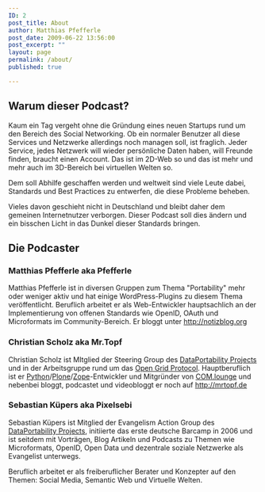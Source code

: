 ```yaml
---
ID: 2
post_title: About
author: Matthias Pfefferle
post_date: 2009-06-22 13:56:00
post_excerpt: ""
layout: page
permalink: /about/
published: true

---
```

<h2>Warum dieser Podcast?</h2>

Kaum ein Tag vergeht ohne die Gründung eines neuen Startups rund um den Bereich des Social Networking. Ob ein normaler Benutzer all diese Services und Netzwerke allerdings noch managen soll, ist fraglich. Jeder Service, jedes Netzwerk will wieder persönliche Daten haben, will Freunde finden, braucht einen Account. Das ist im 2D-Web so und das ist mehr und mehr auch im 3D-Bereich bei virtuellen Welten so.

Dem soll Abhilfe geschaffen werden und weltweit sind viele Leute dabei, Standards und Best Practices zu entwerfen, die diese Probleme beheben.

Vieles davon geschieht nicht in Deutschland und bleibt daher dem gemeinen Internetnutzer verborgen. Dieser Podcast soll dies ändern und ein bisschen Licht in das Dunkel dieser Standards bringen.

<h2>Die Podcaster</h2>

<h3>Matthias Pfefferle aka Pfefferle</h3>

Matthias Pfefferle ist in diversen Gruppen zum Thema "Portability" mehr oder weniger aktiv und hat einige WordPress-Plugins zu diesem Thema veröffentlicht. Beruflich arbeitet er als Web-Entwickler hauptsachlich an der Implementierung von offenen Standards wie OpenID, OAuth und Microformats im Community-Bereich. Er bloggt unter <a href="http://notizblog.org">http://notizblog.org</a>

<h3>Christian Scholz aka Mr.Topf</h3>

Christian Scholz ist MItglied der Steering Group des <a href="http://dataportability.org">DataPortability Projects</a> und in der Arbeitsgruppe rund um das <a href="http://wiki.secondlife.com/wiki/Open_Grid_Protocol">Open Grid Protocol</a>. Hauptberuflich ist er <a href="http://python.org">Python</a>/<a href="http://plone.org">Plone</a>/<a href="http://zope.org">Zope</a>-Entwickler und Mitgründer von <a href="http://comlounge.net">COM.lounge</a> und nebenbei bloggt, podcastet und videobloggt er noch auf <a href="http://mrtopf.de">http://mrtopf.de</a>

<h3>Sebastian Küpers aka Pixelsebi</h3>

Sebastian Küpers ist Mitglied der Evangelism Action Group des <a href="http://dataportability.org">DataPortability Projects</a>, initiierte das erste deutsche Barcamp in 2006 und ist seitdem mit Vorträgen, Blog Artikeln und Podcasts zu Themen wie Microformats, OpenID, Open Data und dezentrale soziale Netzwerke als Evangelist unterwegs.

Beruflich arbeitet er als freiberuflicher Berater und Konzepter auf den Themen: Social Media, Semantic Web und Virtuelle Welten.
